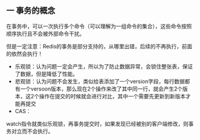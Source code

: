 ## 一 事务的概念

在事务中，可以一次执行多个命令（可以理解为一组命令的集合），这些命令按照顺序执行且不会被外部命令干扰。  

但是一定注意：Redis的事务是部分支持的，从哪里出错，后续的不再执行，前面的依然会执行！  

- 乐观锁：认为问题一定会产生，所以为了防止数据异常，会锁住整张表，保证了数据，但是降低了性能。
- 悲观锁：认为问题不会发生，类似给表添加了一个version字段，每行数据都有一个versoon版本，那么现在2个操作来改了其中同一行，就会产生2个版本，这2个操作在提交的时候就会进行对比，其中一个需要先更新到新版本才能再提交
- CAS：

watch指令就类似乐观锁，再事务提交时，如果发现已经被别的客户端修改，则事务对立而不会执行。
